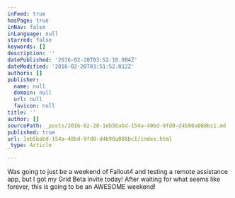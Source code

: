```yaml
---
inFeed: true
hasPage: true
inNav: false
inLanguage: null
starred: false
keywords: []
description: ''
datePublished: '2016-02-20T03:52:10.984Z'
dateModified: '2016-02-20T03:51:52.012Z'
authors: []
publisher:
  name: null
  domain: null
  url: null
  favicon: null
title: ''
author: []
sourcePath: _posts/2016-02-20-1eb5babd-154a-40bd-9fd0-d4b90a088bc1.md
published: true
url: 1eb5babd-154a-40bd-9fd0-d4b90a088bc1/index.html
_type: Article

---
```

Was going to just be a weekend of Fallout4 and testing a remote assistance app, but I got my Grid Beta invite today! After waiting for what seems like forever, this is going to be an AWESOME weekend!